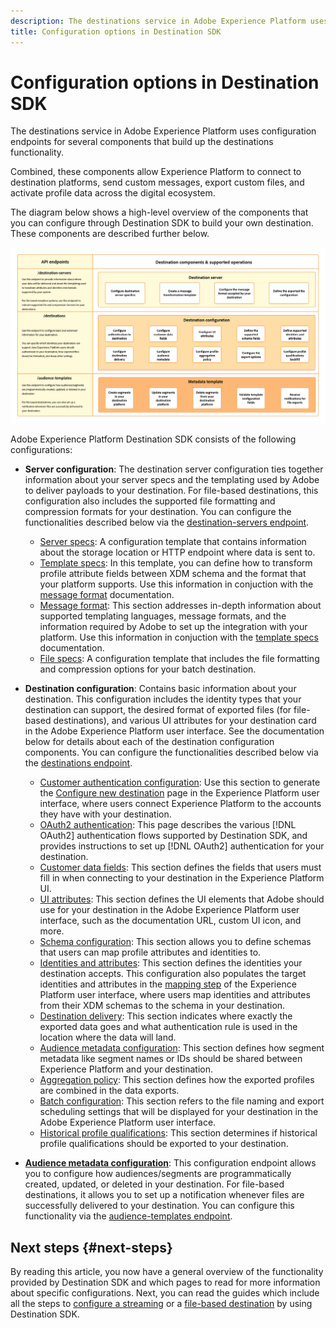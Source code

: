 ```yaml
---
description: The destinations service in Adobe Experience Platform uses configuration endpoints for several components that build up the destinations functionality. Combined, these components allow Experience Platform to connect to destination partners, send custom messages, and activate profile data across the digital ecosystem.
title: Configuration options in Destination SDK
---
```


# Configuration options in Destination SDK

The destinations service in Adobe Experience Platform uses configuration endpoints for several components that build up the destinations functionality.

Combined, these components allow Experience Platform to connect to destination platforms, send custom messages, export custom files, and activate profile data across the digital ecosystem.

The diagram below shows a high-level overview of the components that you can configure through Destination SDK to build your own destination. These components are described further below.

![Diagram showing the Destination SDK components, configuration endpoints, and the operations supported by them.](assets/destination-sdk-components-diagram.png)


Adobe Experience Platform Destination SDK consists of the following configurations:

* **Server configuration**: The destination server configuration ties together information about your server specs and the templating used by Adobe to deliver payloads to your destination. For file-based destinations, this configuration also includes the supported file formatting and compression formats for your destination. You can configure the functionalities described below via the [destination-servers endpoint](../authoring-api/destination-server/create-destination-server.md).

    * [Server specs](destination-server/server-specs.md): A configuration template that contains information about the storage location or HTTP endpoint where data is sent to.
    * [Template specs](destination-server/templating-specs.md): In this template, you can define how to transform profile attribute fields between XDM schema and the format that your platform supports. Use this information in conjuction with the [message format](destination-server/message-format.md) documentation.
    * [Message format](destination-server/message-format.md): This section addresses in-depth information about supported templating languages, message formats, and the information required by Adobe to set up the integration with your platform. Use this information in conjuction with the [template specs](destination-server/templating-specs.md) documentation.
    * [File specs](destination-server/file-formatting.md): A configuration template that includes the file formatting and compression options for your batch destination.

* **Destination configuration**: Contains basic information about your destination. This configuration includes the identity types that your destination can support, the desired format of exported files (for file-based destinations), and various UI attributes for your destination card in the Adobe Experience Platform user interface. See the documentation below for details about each of the destination configuration components. You can configure the functionalities described below via the [destinations endpoint](../authoring-api/destination-configuration/create-destination-configuration.md).
    * [Customer authentication configuration](destination-configuration/customer-authentication.md): Use this section to generate the [Configure new destination](../../ui/connect-destination.md) page in the Experience Platform user interface, where users connect Experience Platform to the accounts they have with your destination.
    * [OAuth2 authentication](destination-configuration/oauth2-authentication.md): This page describes the various [!DNL OAuth2] authentication flows supported by Destination SDK, and provides instructions to set up [!DNL OAuth2] authentication for your destination.
    * [Customer data fields](destination-configuration/customer-data-fields.md): This section defines the fields that users must fill in when connecting to your destination in the Experience Platform UI.
    * [UI attributes](destination-configuration/ui-attributes.md): This section defines the UI elements that Adobe should use for your destination in the Adobe Experience Platform user interface, such as the documentation URL, custom UI icon, and more.
    * [Schema configuration](destination-configuration/schema-configuration.md):  This section allows you to define schemas that users can map profile attributes and identities to.
    * [Identities and attributes](destination-configuration/identities-attributes.md): This section defines the identities your destination accepts. This configuration also populates the target identities and attributes in the [mapping step](../../ui/activate-segment-streaming-destinations.md#mapping) of the Experience Platform user interface, where users map identities and attributes from their XDM schemas to the schema in your destination.
    * [Destination delivery](destination-configuration/destination-delivery.md): This section indicates where exactly the exported data goes and what authentication rule is used in the location where the data will land.
    * [Audience metadata configuration](destination-configuration/audience-metadata-configuration.md): This section defines how segment metadata like segment names or IDs should be shared between Experience Platform and your destination.
    * [Aggregation policy](destination-configuration/aggregation-policy.md): This section defines how the exported profiles are combined in the data exports. 
    * [Batch configuration](destination-configuration/batch-configuration.md): This section refers to the file naming and export scheduling settings that will be displayed for your destination in the Adobe Experience Platform user interface. 
    * [Historical profile qualifications](destination-configuration/historical-profile-qualifications.md): This section determines if historical profile qualifications should be exported to your destination.
* **[Audience metadata configuration](audience-metadata-management.md)**: This configuration endpoint allows you to configure how audiences/segments are programmatically created, updated, or deleted in your destination. For file-based destinations, it allows you to set up a notification whenever files are successfully delivered to your destination. You can configure this functionality via the [audience-templates endpoint](../metadata-api/create-audience-template.md).

## Next steps {#next-steps}

By reading this article, you now have a general overview of the functionality provided by Destination SDK and which pages to read for more information about specific configurations. Next, you can read the guides which include all the steps to [configure a streaming](../guides/configure-destination-instructions.md) or a [file-based destination](../guides/configure-file-based-destination-instructions.md) by using Destination SDK.
